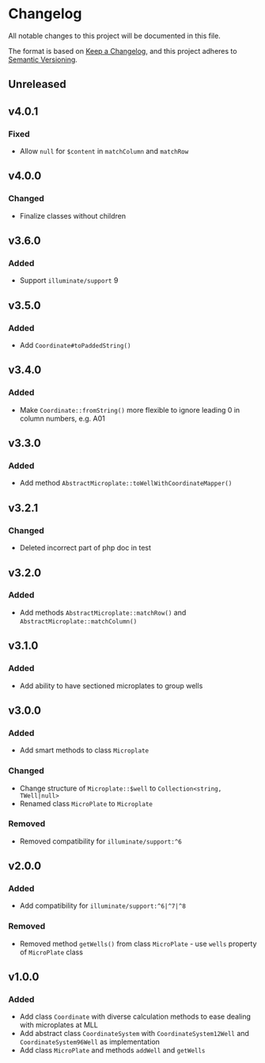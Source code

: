 # Changelog

All notable changes to this project will be documented in this file.

The format is based on [Keep a Changelog](https://keepachangelog.com/en/1.0.0),
and this project adheres to [Semantic Versioning](https://semver.org/spec/v2.0.0.html).

## Unreleased

## v4.0.1

### Fixed

- Allow `null` for `$content` in `matchColumn` and `matchRow`

## v4.0.0

### Changed

- Finalize classes without children

## v3.6.0

### Added

- Support `illuminate/support` 9

## v3.5.0

### Added

- Add `Coordinate#toPaddedString()`

## v3.4.0

### Added

- Make `Coordinate::fromString()` more flexible to ignore leading 0 in column numbers, e.g. A01

## v3.3.0

### Added

- Add method `AbstractMicroplate::toWellWithCoordinateMapper()`

## v3.2.1

### Changed

- Deleted incorrect part of php doc in test

## v3.2.0

### Added

- Add methods `AbstractMicroplate::matchRow()` and `AbstractMicroplate::matchColumn()`

## v3.1.0

### Added

- Add ability to have sectioned microplates to group wells

## v3.0.0

### Added

- Add smart methods to class `Microplate`

### Changed

- Change structure of `Microplate::$well` to `Collection<string, TWell|null>`
- Renamed class `MicroPlate` to `Microplate`

### Removed

- Removed compatibility for `illuminate/support:^6`

## v2.0.0

### Added

- Add compatibility for `illuminate/support:^6|^7|^8`

### Removed

- Removed method `getWells()` from class `MicroPlate` - use `wells` property of `MicroPlate` class

## v1.0.0

### Added

- Add class `Coordinate` with diverse calculation methods to ease dealing with microplates at MLL
- Add abstract class `CoordinateSystem` with `CoordinateSystem12Well` and  `CoordinateSystem96Well` as implementation
- Add class `MicroPlate` and methods `addWell` and `getWells`
